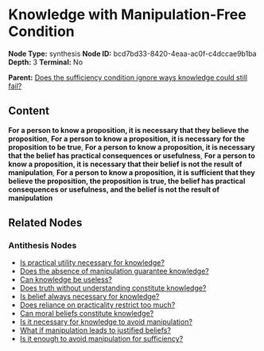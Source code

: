 # Knowledge with Manipulation-Free Condition

**Node Type:** synthesis
**Node ID:** bcd7bd33-8420-4eaa-ac0f-c4dccae9b1ba
**Depth:** 3
**Terminal:** No

**Parent:** [Does the sufficiency condition ignore ways knowledge could still fail?](does-the-sufficiency-condition-ignore-ways-knowledge-could-still-fail-antithesis-b50d8568-9a9e-47b6-a07f-994c5ba740f4.md)

## Content

**For a person to know a proposition, it is necessary that they believe the proposition**, **For a person to know a proposition, it is necessary for the proposition to be true**, **For a person to know a proposition, it is necessary that the belief has practical consequences or usefulness**, **For a person to know a proposition, it is necessary that their belief is not the result of manipulation**, **For a person to know a proposition, it is sufficient that they believe the proposition, the proposition is true, the belief has practical consequences or usefulness, and the belief is not the result of manipulation**

## Related Nodes

### Antithesis Nodes

- [Is practical utility necessary for knowledge?](is-practical-utility-necessary-for-knowledge-antithesis-676d6419-36a6-4ec2-98ce-b0625766cb4a.md)
- [Does the absence of manipulation guarantee knowledge?](does-the-absence-of-manipulation-guarantee-knowledge-antithesis-ce1ccb22-b816-43bf-aabb-e238339760c1.md)
- [Can knowledge be useless?](can-knowledge-be-useless-antithesis-8342035c-9026-400f-a9c5-75934a284046.md)
- [Does truth without understanding constitute knowledge?](does-truth-without-understanding-constitute-knowledge-antithesis-2e4b7167-e1a1-4946-966d-58f1c8db4dc9.md)
- [Is belief always necessary for knowledge?](is-belief-always-necessary-for-knowledge-antithesis-b4904f06-5a74-41b7-b0e3-7ff93a2084bf.md)
- [Does reliance on practicality restrict too much?](does-reliance-on-practicality-restrict-too-much-antithesis-64038793-4d08-46ca-bf76-1bf6feb39d66.md)
- [Can moral beliefs constitute knowledge?](can-moral-beliefs-constitute-knowledge-antithesis-f1de216d-efb5-4a92-9c12-e8375a692d3a.md)
- [Is it necessary for knowledge to avoid manipulation?](is-it-necessary-for-knowledge-to-avoid-manipulation-antithesis-9caf53f5-826c-46f4-8ce8-54658108c1d5.md)
- [What if manipulation leads to justified beliefs?](what-if-manipulation-leads-to-justified-beliefs-antithesis-fcda31cf-0de1-4468-9bbb-e1d9d579e203.md)
- [Is it enough to avoid manipulation for sufficiency?](is-it-enough-to-avoid-manipulation-for-sufficiency-antithesis-1b07fd9f-2602-4412-bf7d-b17a246e8a34.md)
